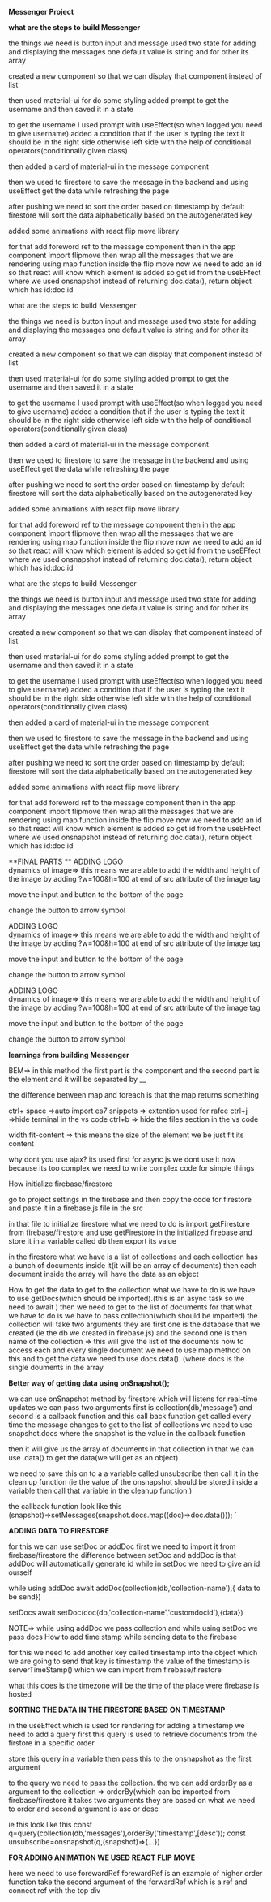 **Messenger Project**

**what are the steps to build Messenger**

the things we need is button input and message
used two state for adding and displaying the messages 
one default value is string and for other its array

created a new component so that we can display that component instead of list 

then used material-ui for do some styling
added prompt to get the username and then saved it in a state

to get the username I used prompt with useEffect(so when logged you need to give username)
added a condition that if the user is typing the text it should be in the right side otherwise left side with the help of conditional operators(conditionally given class)

then added a card of material-ui in the message component

then we used to firestore to save the message in the backend
and using useEffect get the data while refreshing the page


after pushing we need to sort the order based on timestamp 
by default firestore will sort the data alphabetically based on the autogenerated key 



added some animations with react flip move library

for that add foreword ref to the message component
then in the app component import flipmove 
then wrap all the messages that we are rendering using map function inside the flip move 
now we need to add an id so that react will know which element is added so get id from the useEFfect where we used onsnapshot instead of returning doc.data(), return object which has id:doc.id


what are the steps to build Messenger

the things we need is button input and message
used two state for adding and displaying the messages 
one default value is string and for other its array

created a new component so that we can display that component instead of list 

then used material-ui for do some styling
added prompt to get the username and then saved it in a state

to get the username I used prompt with useEffect(so when logged you need to give username)
added a condition that if the user is typing the text it should be in the right side otherwise left side with the help of conditional operators(conditionally given class)

then added a card of material-ui in the message component

then we used to firestore to save the message in the backend
and using useEffect get the data while refreshing the page


after pushing we need to sort the order based on timestamp 
by default firestore will sort the data alphabetically based on the autogenerated key 



added some animations with react flip move library

for that add foreword ref to the message component
then in the app component import flipmove 
then wrap all the messages that we are rendering using map function inside the flip move 
now we need to add an id so that react will know which element is added so get id from the useEFfect where we used onsnapshot instead of returning doc.data(), return object which has id:doc.id


what are the steps to build Messenger

the things we need is button input and message
used two state for adding and displaying the messages 
one default value is string and for other its array

created a new component so that we can display that component instead of list 

then used material-ui for do some styling
added prompt to get the username and then saved it in a state

to get the username I used prompt with useEffect(so when logged you need to give username)
added a condition that if the user is typing the text it should be in the right side otherwise left side with the help of conditional operators(conditionally given class)

then added a card of material-ui in the message component

then we used to firestore to save the message in the backend
and using useEffect get the data while refreshing the page


after pushing we need to sort the order based on timestamp 
by default firestore will sort the data alphabetically based on the autogenerated key 



added some animations with react flip move library

for that add foreword ref to the message component
then in the app component import flipmove 
then wrap all the messages that we are rendering using map function inside the flip move 
now we need to add an id so that react will know which element is added so get id from the useEFfect where we used onsnapshot instead of returning doc.data(), return object which has id:doc.id


**FINAL PARTS **
ADDING LOGO 	
dynamics of image=> this means we are able to add the width and height of the image by adding ?w=100&h=100 at end of src attribute of the image tag

move the input and button to the bottom of the page

change the button to arrow symbol
 
ADDING LOGO 	
dynamics of image=> this means we are able to add the width and height of the image by adding ?w=100&h=100 at end of src attribute of the image tag

move the input and button to the bottom of the page

change the button to arrow symbol

ADDING LOGO 	
dynamics of image=> this means we are able to add the width and height of the image by adding ?w=100&h=100 at end of src attribute of the image tag

move the input and button to the bottom of the page

change the button to arrow symbol




**learnings from building Messenger**

BEM=> in this method the first part is the component and the second part is the element and it will be separated by __

the difference between map and foreach is that the map returns something 

ctrl+ space =>auto import
es7 snippets => extention  used for rafce
ctrl+j =>hide terminal in the vs code
ctrl+b => hide the files section in the vs code


width:fit-content => this means the size of the element we be just fit its content

why dont you use ajax?
its used first for async js we dont use it now because its too complex we need to write complex code for simple things

How initialize firebase/firestore

go to project settings in the firebase and then copy the code for firestore and paste it in a firebase.js file in the src 

in that file to initialize firestore what we need to do is import getFirestore from firebase/firestore 
and use getFirestore in the initialized firebase and store it in a variable called db then export its value

in the firestore what we have is 
a list of collections 
and each collection has a bunch of documents inside it(it will be an array of documents)
then each document inside the array will have the data as an object


How to get the data 
to get to the collection what we have to do is we have to use getDocs(which should be imported).(this is an async task so we need to await )
then we need to get to the list of documents for that what we have to do is we have to pass collection(which should be imported)
the collection will take two arguments they are 
first one is the database that we created (ie the db we created in firebase.js)
and the second one is then name of the collection => this will give the list of the documents now to access each and every single document we need to use map method on this
and to get the data we need to use docs.data(). (where docs is the single douments in the array

**Better way of getting data using onSnapshot();**

we can use onSnapshot method by firestore  which will listens for real-time updates
we can pass two arguments first is collection(db,'message') 
and second is a callback function
and this call back function get called every time the message changes
to get to the list of collections we need to use snapshot.docs
where the snapshot is the value in the callback function

then it will give us the array of documents in that collection in that we can use .data() to get the data(we will get as an object)

we need to save this on to a a variable called unsubscribe then call it in the clean up function (ie the value of the onsnapshot should be stored inside a variable then call that variable in the cleanup function )

the callback function look like this 
(snapshot)=>setMessages(snapshot.docs.map((doc)=>doc.data()));
`


**ADDING DATA TO FIRESTORE**

for this we can use setDoc or addDoc 
first we need to import it from firebase/firestore
the difference between setDoc and addDoc is that addDoc will automatically generate id 
while in setDoc we need to give an id ourself

while using addDoc
await addDoc(collection(db,'collection-name'),{
data to be send})

setDocs 
await setDoc(doc(db,'collection-name','customdocid'),{data})

NOTE=> while using addDoc we pass collection and while using setDoc we pass docs
How to add time stamp while sending data to the firebase 

for this we need to add another key called timestamp into the object which we are going to send 
that key is timestamp
the value of the timestamp is  serverTimeStamp() which we can import from firebase/firestore

what this does is the timezone will be the time of the place were firebase is hosted

 **SORTING THE DATA IN THE FIRESTORE BASED ON TIMESTAMP**

 
in the useEffect which is used for rendering
for adding a timestamp we need to add  a query first 
this query is used to  retrieve documents from the firstore in a specific order

store this query in a variable then pass this to the onsnapshot as the first argument

to the query we need to pass the collection.
the we can add orderBy as a argument to the collection
=> orderBy(which can be imported from firebase/firestore
it takes two arguments they are based on what we need to order 
and second argument is asc or desc 

ie this look like this
const q=query(collection(db,'messages'),orderBy('timestamp',[desc'));
const unsubscribe=onsnapshot(q,(snapshot)=>{...})

**FOR ADDING ANIMATION WE USED REACT FLIP MOVE**

here we need to use forewardRef
forewardRef is an example of higher order function
take the second argument of the forwardRef which is a ref and connect  ref with the top div




